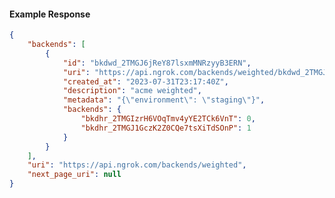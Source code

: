 <!-- Code generated for API Clients. DO NOT EDIT. -->

#### Example Response

```json
{
	"backends": [
		{
			"id": "bkdwd_2TMGJ6jReY87lsxmMNRzyyB3ERN",
			"uri": "https://api.ngrok.com/backends/weighted/bkdwd_2TMGJ6jReY87lsxmMNRzyyB3ERN",
			"created_at": "2023-07-31T23:17:40Z",
			"description": "acme weighted",
			"metadata": "{\"environment\": \"staging\"}",
			"backends": {
				"bkdhr_2TMGIzrH6VOqTmv4yYE2TCk6VnT": 0,
				"bkdhr_2TMGJ1GczK2Z0CQe7tsXiTdSOnP": 1
			}
		}
	],
	"uri": "https://api.ngrok.com/backends/weighted",
	"next_page_uri": null
}
```
